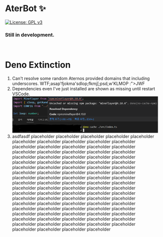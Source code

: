 # AterBot ✨  
[![License: GPL v3](https://img.shields.io/badge/License-GPLv3-blue.svg)](/LICENSE)  

### Still in development.
<br/>



# Deno Extinction
1. Can't resolve some random Aternos provided domains that including underscores. WTF;asap'fjokma'sdlop;fkmj[;psd,w'KLMOP :">JWF
2. Dependencies even I've just installed are shown as missing until restart VSCode.
![image.png](./misc/readme/missing_dep_cache.png)
3. asdfasdf placeholder placeholder placeholder placeholder placeholder placeholder placeholder placeholder placeholder placeholder placeholder placeholder placeholder placeholder placeholder placeholder placeholder placeholder placeholder placeholder placeholder placeholder placeholder placeholder placeholder placeholder placeholder placeholder placeholder placeholder placeholder placeholder placeholder placeholder placeholder placeholder placeholder placeholder placeholder placeholder placeholder placeholder placeholder placeholder placeholder placeholder placeholder placeholder placeholder placeholder placeholder placeholder placeholder placeholder placeholder placeholder placeholder placeholder placeholder placeholder placeholder placeholder placeholder placeholder placeholder placeholder placeholder placeholder placeholder placeholder placeholder placeholder placeholder placeholder placeholder placeholder placeholder placeholder placeholder placeholder placeholder placeholder placeholder placeholder placeholder placeholder placeholder placeholder placeholder placeholder placeholder placeholder placeholder placeholder